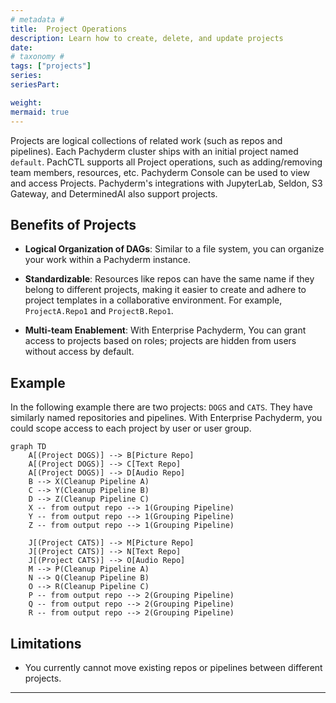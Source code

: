 ```yaml
---
# metadata #
title:  Project Operations
description: Learn how to create, delete, and update projects
date:
# taxonomy #
tags: ["projects"]
series:
seriesPart:

weight: 
mermaid: true
---
```


Projects are logical collections of related work (such as repos and pipelines). Each Pachyderm cluster ships with an initial project named `default`. PachCTL supports all Project operations, such as adding/removing team members, resources, etc. Pachyderm Console can be used to view and access Projects. Pachyderm's integrations with JupyterLab, Seldon, S3 Gateway, and DeterminedAI also support
projects. 

## Benefits of Projects

- **Logical Organization of DAGs**: Similar to a file system, you can organize your work  within a Pachyderm instance.

- **Standardizable**: Resources like repos can have the same name if they belong to different projects, making it easier to create and adhere to project templates in a collaborative environment. For example, `ProjectA.Repo1` and `ProjectB.Repo1`.

- **Multi-team Enablement**: With Enterprise Pachyderm, You can grant access to projects based on roles; projects are hidden from users without access by default. 

## Example

In the following example there are two projects: `DOGS` and `CATS`. They have similarly named repositories and pipelines. With Enterprise Pachyderm, you could scope access to each project by user or user group.

```mermaid
graph TD
    A[(Project DOGS)] --> B[Picture Repo] 
    A[(Project DOGS)] --> C[Text Repo] 
    A[(Project DOGS)] --> D[Audio Repo] 
    B --> X(Cleanup Pipeline A)
    C --> Y(Cleanup Pipeline B)
    D --> Z(Cleanup Pipeline C)
    X -- from output repo --> 1(Grouping Pipeline)
    Y -- from output repo --> 1(Grouping Pipeline)
    Z -- from output repo --> 1(Grouping Pipeline)    
    
    J[(Project CATS)] --> M[Picture Repo] 
    J[(Project CATS)] --> N[Text Repo] 
    J[(Project CATS)] --> O[Audio Repo] 
    M --> P(Cleanup Pipeline A)
    N --> Q(Cleanup Pipeline B)
    O --> R(Cleanup Pipeline C)
    P -- from output repo --> 2(Grouping Pipeline)
    Q -- from output repo --> 2(Grouping Pipeline)
    R -- from output repo --> 2(Grouping Pipeline)   
```

## Limitations 

- You currently cannot move existing repos or pipelines between different projects. 

---
